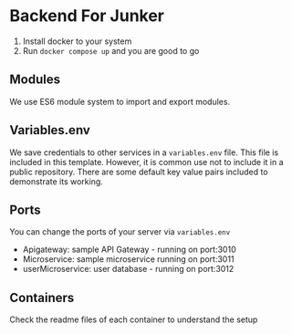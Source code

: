 # Backend For Junker

1. Install docker to your system
2. Run `docker compose up` and you are good to go

## Modules

We use ES6 module system to import and export modules.

## Variables.env

We save credentials to other services in a `variables.env` file. This file is included in this template. However, it is common use not to include it in a public repository. There are some default key value pairs included to demonstrate its working.

## Ports

You can change the ports of your server via `variables.env`

- Apigateway: sample API Gateway - running on port:3010
- Microservice: sample microservice running on port:3011
- userMicroservice: user database - running on port:3012

## Containers

Check the readme files of each container to understand the setup
